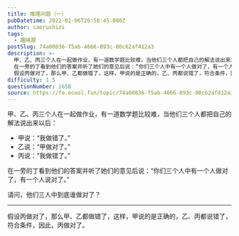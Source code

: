 ```yaml
---
title: 推理问题（一）
pubDatetime: 2022-02-06T20:58:45.000Z
author: caorushizi
tags:
  - 趣味题
postSlug: 74a00836-f5ab-4666-893c-00c62af412a3
description: >-
  甲、乙、丙三个人在一起做作业，有一道数学题比较难，当他们三个人都把自己的解法说出来以后： 甲说：“我做错了。” 乙说：“甲做对了。” 丙说：“我做错了。”
  在一旁的丁看到他们的答案并听了她们的意见后说：“你们三个人中有一个人做对了，有一个人说对了。” 请问，他们三人中到底谁做对了？
  假设丙做对了，那么甲、乙都做错了，这样，甲说的是正确的，乙、丙都说错了，符合条件，因此，丙做对了。 
difficulty: 1.5
questionNumber: 1658
source: https://fe.ecool.fun/topic/74a00836-f5ab-4666-893c-00c62af412a3
---
```


甲、乙、丙三个人在一起做作业，有一道数学题比较难，当他们三个人都把自己的解法说出来以后：

* 甲说：“我做错了。”
* 乙说：“甲做对了。”
* 丙说：“我做错了。” 

在一旁的丁看到他们的答案并听了她们的意见后说：“你们三个人中有一个人做对了，有一个人说对了。”

请问，他们三人中到底谁做对了？

---

假设丙做对了，那么甲、乙都做错了，这样，甲说的是正确的，乙、丙都说错了，符合条件，因此，丙做对了。
